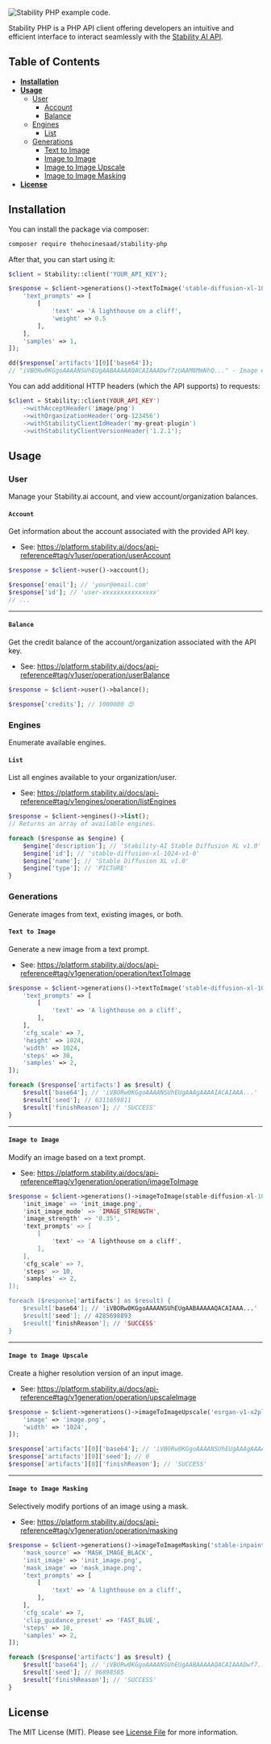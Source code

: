 ![Stability PHP example code.](https://i.imgur.com/4AvgO09.png "Stability PHP example code.")

Stability PHP is a PHP API client offering developers an intuitive and efficient interface to interact seamlessly with the [Stability AI API](https://platform.stability.ai/docs/api-reference "Stability AI API").

## Table of Contents
- [ **Installation**](#installation)
- [**Usage**](#usage)
	- [User](#user)
		- [Account](#account)
		- [Balance](#balance)
	- [Engines](#engines)
		- [List](#list)
	- [Generations](#generations)
		- [Text to Image](#text-to-image)
		- [Image to Image](#image-to-image)
		- [Image to Image Upscale](#image-to-image-upscale)
		- [Image to Image Masking](#image-to-image-masking)
- [**License**](#license)

## Installation

You can install the package via composer:

```bash
composer require thehocinesaad/stability-php
```
After that, you can start using it:

```php
$client = Stability::client('YOUR_API_KEY');

$response = $client->generations()->textToImage('stable-diffusion-xl-1024-v1-0', [
    'text_prompts' => [
        [
            'text' => 'A lighthouse on a cliff',
            'weight' => 0.5
        ],
    ],
    'samples' => 1,
]);

dd($response['artifacts'][0]['base64']);
// "iVBORw0KGgoAAAANSUhEUgAABAAAAAQACAIAAADwf7zUAAM8MmNhQ..." - Image encoded in base64.
```
You can add additional HTTP headers (which the API supports) to requests:

```php
$client = Stability::client(YOUR_API_KEY')
    ->withAcceptHeader('image/png')
    ->withOrganizationHeader('org-123456')
    ->withStabilityClientIdHeader('my-great-plugin')
    ->withStabilityClientVersionHeader('1.2.1');
```

## Usage

### User

Manage your Stability.ai account, and view account/organization balances.

#### **`Account`**
Get information about the account associated with the provided API key.
* See: https://platform.stability.ai/docs/api-reference#tag/v1user/operation/userAccount

```php
$response = $client->user()->account();

$response['email']; // 'your@email.com'
$response['id']; // 'user-xxxxxxxxxxxxxxx'
// ...
```

------------

#### **`Balance`** 
Get the credit balance of the account/organization associated with the API key.
* See: https://platform.stability.ai/docs/api-reference#tag/v1user/operation/userBalance

```php
$response = $client->user()->balance();

$response['credits']; // 1000000 😍
```

### Engines

Enumerate available engines.

#### **`List`** 
List all engines available to your organization/user.
* See: https://platform.stability.ai/docs/api-reference#tag/v1engines/operation/listEngines

```php
$response = $client->engines()->list();
// Returns an array of available engines.

foreach ($response as $engine) {
    $engine['description']; // 'Stability-AI Stable Diffusion XL v1.0'
    $engine['id']; // 'stable-diffusion-xl-1024-v1-0'
    $engine['name']; // 'Stable Diffusion XL v1.0'
    $engine['type']; // 'PICTURE'
}
```

### Generations

Generate images from text, existing images, or both.

#### **`Text to Image`** 
Generate a new image from a text prompt.
* See: https://platform.stability.ai/docs/api-reference#tag/v1generation/operation/textToImage

```php
$response = $client->generations()->textToImage('stable-diffusion-xl-1024-v1-0', [
    'text_prompts' => [
        [
            'text' => 'A lighthouse on a cliff',
        ],
    ],
    'cfg_scale' => 7,
    'height' => 1024,
    'width' => 1024,
    'steps' => 30,
    'samples' => 2,
]);

foreach ($response['artifacts'] as $result) {
    $result['base64']; // 'iVBORw0KGgoAAAANSUhEUgAAAgAAAAIACAIAAA...'
    $result['seed']; // 6311659811
    $result['finishReason']; // 'SUCCESS'
}
```

------------

#### **`Image to Image`** 
Modify an image based on a text prompt.
* See: https://platform.stability.ai/docs/api-reference#tag/v1generation/operation/imageToImage

```php
$response = $client->generations()->imageToImage(stable-diffusion-xl-1024-v1-0', [
    'init_image' => 'init_image.png',
    'init_image_mode' => 'IMAGE_STRENGTH',
    'image_strength' => '0.35',
    'text_prompts' => [
        [
            'text' => 'A lighthouse on a cliff',
        ],
    ],
    'cfg_scale' => 7,
    'steps' => 10,
    'samples' => 2,
]);

foreach ($response['artifacts'] as $result) {
    $result['base64']; // 'iVBORw0KGgoAAAANSUhEUgAABAAAAAQACAIAAA...'
    $result['seed']; // 4285698893
    $result['finishReason']; // 'SUCCESS'
}
```

------------

#### **`Image to Image Upscale`** 
Create a higher resolution version of an input image.
* See: https://platform.stability.ai/docs/api-reference#tag/v1generation/operation/upscaleImage

```php
$response = $client->generations()->imageToImageUpscale('esrgan-v1-x2plus', [
    'image' => 'image.png',
    'width' => '1024',
]);

$response['artifacts'][0]['base64']; // 'iVBORw0KGgoAAAANSUhEUgAAAgAAAAIACAIAAAB7GkOtAAD...'
$response['artifacts'][0]['seed']; // 0
$response['artifacts'][0]['finishReason']; // 'SUCCESS'
```

------------

#### **`Image to Image Masking`** 
Selectively modify portions of an image using a mask.
* See: https://platform.stability.ai/docs/api-reference#tag/v1generation/operation/masking

```php
$response = $client->generations()->imageToImageMasking('stable-inpainting-512-v2-0', [
    'mask_source' => 'MASK_IMAGE_BLACK',
    'init_image' => 'init_image.png',
    'mask_image' => 'mask_image.png',
    'text_prompts' => [
        [
            'text' => 'A lighthouse on a cliff',
        ],
    ],
    'cfg_scale' => 7,
    'clip_guidance_preset' => 'FAST_BLUE',
    'steps' => 10,
    'samples' => 2,
]);

foreach ($response['artifacts'] as $result) {
    $result['base64']; // 'iVBORw0KGgoAAAANSUhEUgAABAAAAAQACAIAAADwf7...'
    $result['seed']; // 96898585
    $result['finishReason']; // 'SUCCESS'
}
```

## License

The MIT License (MIT). Please see [License File](LICENSE.md) for more information.
